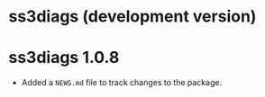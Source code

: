 # ss3diags (development version)

# ss3diags 1.0.8

* Added a `NEWS.md` file to track changes to the package.
